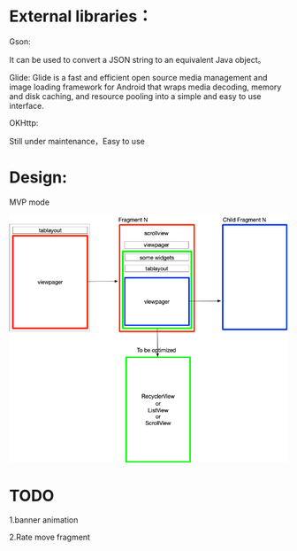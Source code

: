 External libraries：
=====

Gson: 

It can be used to convert a JSON string to an equivalent Java object。

Glide: Glide is a fast and efficient open source media management and
image loading framework for Android that wraps media decoding, memory
and disk caching, and resource pooling into a simple and easy to use
interface.

OKHttp: 

Still under maintenance，Easy to use

Design:
===== 
MVP mode


![](movies.png)


TODO
=====
1.banner animation

2.Rate move fragment
